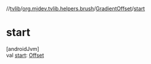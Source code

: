 //[tvlib](../../../index.md)/[org.mjdev.tvlib.helpers.brush](../index.md)/[GradientOffset](index.md)/[start](start.md)

# start

[androidJvm]\
val [start](start.md): [Offset](https://developer.android.com/reference/kotlin/androidx/compose/ui/geometry/Offset.html)
